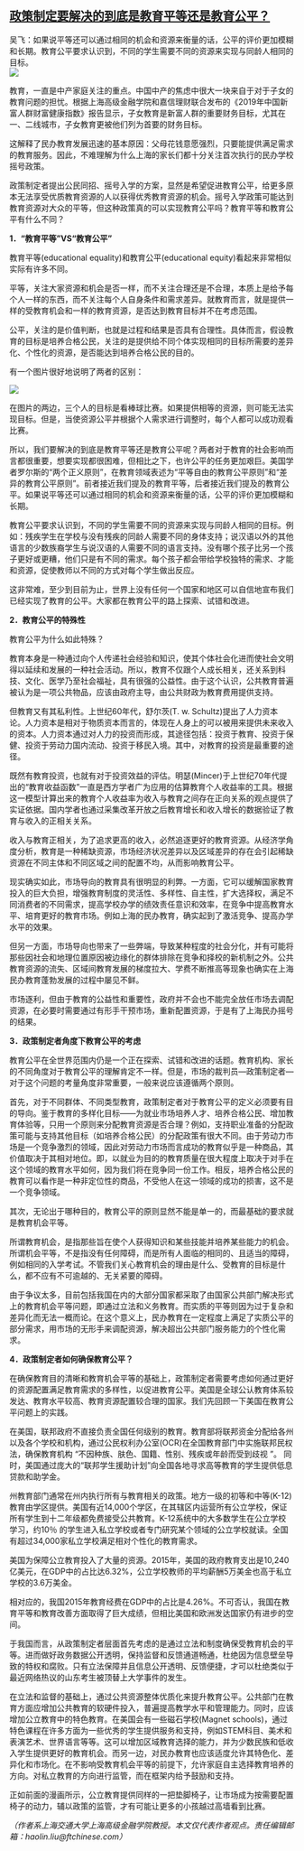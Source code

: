 <!--1594756319000-->
[政策制定要解决的到底是教育平等还是教育公平？](https://cn.ft.com/story/001088534?full=y)
------

<div></div><div class="story-lead">吴飞：如果说平等还可以通过相同的机会和资源来衡量的话，公平的评价更加模糊和长期。教育公平要求认识到，不同的学生需要不同的资源来实现与同龄人相同的目标。</div><div class=" story-image image"><img src="https://thumbor.ftacademy.cn/unsafe/1340x754/https://thumbor.ftacademy.cn/unsafe/picture/4/000086004_piclink.jpg"></div><div class="story-body"><div id="story-body-container"><p>教育，一直是中产家庭关注的重点。中国中产的焦虑中很大一块来自于对于子女的教育问题的担忧。根据上海高级金融学院和嘉信理财联合发布的《2019年中国新富人群财富健康指数》报告显示，子女教育是新富人群的重要财务目标，尤其在一、二线城市，子女教育更被他们列为首要的财务目标。</p><p>这解释了民办教育发展迅速的基本原因：父母花钱意愿强烈，只要能提供满足需求的教育服务。因此，不难理解为什么上海的家长们都十分关注首次执行的民办学校摇号政策。</p><p>政策制定者提出公民同招、摇号入学的方案，显然是希望促进教育公平，给更多原本无法享受优质教育资源的人以获得优秀教育资源的机会。摇号入学政策可能达到教育资源对大众的平等，但这种政策真的可以实现教育公平吗？教育平等和教育公平有什么不同？</p><p><b>1．“教育平等”VS“教育公平”</b></p><div  data-o-ads-name="mpu-middle1" class="o-ads in-article-advert" data-o-ads-formats-default="false"  data-o-ads-formats-small="FtcMobileMpu"  data-o-ads-formats-medium="FtcMpu" data-o-ads-formats-large="FtcMpu" data-o-ads-formats-extra="FtcMpu" data-o-ads-targeting="cnpos=middle1;" data-cy='[{"devices":["PC","iPhoneWeb","AndroidWeb","iPhoneApp","AndroidApp"],"pattern":"MPU","position":"Middle1","container":"mpuInStory"}]'></div><p>教育平等(educational equality)和教育公平(educational equity)看起来非常相似实际有许多不同。</p><p>平等，关注大家资源和机会是否一样，而不关注合理还是不合理，本质上是给予每个人一样的东西，而不关注每个人自身条件和需求差异。就教育而言，就是提供一样的受教育机会和一样的教育资源，是否达到教育目标并不在考虑范围。</p><p>公平，关注的是价值判断，也就是过程和结果是否具有合理性。具体而言，假设教育的目标是培养合格公民，关注的是提供给不同个体实现相同的目标所需要的差异化、个性化的资源，是否能达到培养合格公民的目的。</p><p>有一个图片很好地说明了两者的区别：</p><div class="pic"><img src="https://thumbor.ftacademy.cn/unsafe/picture/8/000097358_piclink.jpg"></div><p>在图片的两边，三个人的目标是看棒球比赛。如果提供相等的资源，则可能无法实现目标。但是，当使资源公平并根据个人需求进行调整时，每个人都可以成功观看比赛。</p><p>所以，我们要解决的到底是教育平等还是教育公平呢？两者对于教育的社会影响而言都很重要，想要实现都很困难，但相比之下，也许公平的任务更加艰巨。美国学者罗尔斯的“两个正义原则”，在教育领域表述为“平等自由的教育公平原则”和“差异的教育公平原则”。前者接近我们提及的教育平等，后者接近我们提及的教育公平。如果说平等还可以通过相同的机会和资源来衡量的话，公平的评价更加模糊和长期。</p><div data-o-ads-name="mpu-middle2" class="o-ads in-article-advert" data-o-ads-formats-default="false"  data-o-ads-formats-small="FtcMobileMpu"  data-o-ads-formats-medium="false" data-o-ads-formats-large="false" data-o-ads-formats-extra="false" data-o-ads-targeting="cnpos=middle2;" data-cy='[{"devices":["iPhoneWeb","AndroidWeb","iPhoneApp","AndroidApp"],"pattern":"MPU","position":"Middle2","container":"mpuInStory"}]'></div><p>教育公平要求认识到，不同的学生需要不同的资源来实现与同龄人相同的目标。例如：残疾学生在学校与没有残疾的同龄人需要不同的身体支持；说汉语以外的其他语言的少数族裔学生与说汉语的人需要不同的语言支持。没有哪个孩子比另一个孩子更好或更糟，他们只是有不同的需求。每个孩子都会带给学校独特的需求、才能和资源，促使教师以不同的方式对每个学生做出反应。</p><p>这非常难，至少到目前为止，世界上没有任何一个国家和地区可以自信地宣布我们已经实现了教育的公平。大家都在教育公平的路上探索、试错和改进。</p><p><b>2．教育公平的特殊性</b></p><p>教育公平为什么如此特殊？</p><p>教育本身是一种通过向个人传递社会经验和知识，使其个体社会化进而使社会文明得以延续和发展的一种社会活动。所以，教育不仅跟个人成长相关，还关系到科技、文化、医学乃至社会福祉，具有很强的公益性。由于这个认识，公共教育普遍被认为是一项公共物品，应该由政府主导，由公共财政为教育费用提供支持。</p><div data-o-ads-name="mpu-middle3" class="o-ads in-article-advert" data-o-ads-formats-default="false"  data-o-ads-formats-small="FtcMobileMpu"  data-o-ads-formats-medium="false" data-o-ads-formats-large="false" data-o-ads-formats-extra="false" data-o-ads-targeting="cnpos=middle3;" data-cy='[{"devices":["iPhoneWeb","AndroidWeb","iPhoneApp","AndroidApp"],"pattern":"MPU","position":"Middle3","container":"mpuInStory"}]'></div><p>但教育又有其私利性。上世纪60年代，舒尔茨(T. w. Schultz)提出了人力资本论。人力资本是相对于物质资本而言的，体现在人身上的可以被用来提供未来收入的资本。人力资本通过对人力的投资而形成，其途径包括：投资于教育、投资于保健、投资于劳动力国内流动、投资于移民入境。其中，对教育的投资是最重要的途径。</p><p>既然有教育投资，也就有对于投资效益的评估。明瑟(Mincer)于上世纪70年代提出的“教育收益函数”一直是西方学者广为应用的估算教育个人收益率的工具。根据这一模型计算出来的教育个人收益率为收入与教育之间存在正向关系的观点提供了实证依据。国内学者也通过采集改革开放之后教育增长和收入增长的数据验证了教育与收入的正相关关系。</p><p>收入与教育正相关，为了追求更高的收入，必然追逐更好的教育资源。从经济学角度分析，教育是一种稀缺资源，市场经济状况差异以及区域差异的存在会引起稀缺资源在不同主体和不同区域之间的配置不均，从而影响教育公平。</p><p>现实确实如此，市场导向的教育具有很明显的利弊。一方面，它可以缓解国家教育投入的巨大负担，增强教育制度的灵活性、多样性、自主性，扩大选择权，满足不同消费者的不同需求，提高学校办学的绩效责任意识和效率，在竞争中提高教育水平、培育更好的教育市场。例如上海的民办教育，确实起到了激活竞争、提高办学水平的效果。</p><p>但另一方面，市场导向也带来了一些弊端，导致某种程度的社会分化，并有可能将那些因社会和地理位置原因被边缘化的群体排除在竞争和择校的新机制之外。公共教育资源的流失、区域间教育发展的梯度拉大、学费不断推高等现象也确实在上海民办教育蓬勃发展的过程中屡见不鲜。</p><div data-o-ads-name="mpu-middle4" class="o-ads in-article-advert" data-o-ads-formats-default="false"  data-o-ads-formats-small="FtcMobileMpu"  data-o-ads-formats-medium="false" data-o-ads-formats-large="false" data-o-ads-formats-extra="false" data-o-ads-targeting="cnpos=middle4;" data-cy='[{"devices":["iPhoneWeb","AndroidWeb","iPhoneApp","AndroidApp"],"pattern":"MPU","position":"Middle4","container":"mpuInStory"}]'></div><p>市场逐利，但由于教育的公益性和重要性，政府并不会也不能完全放任市场去调配资源，在必要时需要通过有形手干预市场，重新配置资源，于是有了上海民办摇号的结果。</p><p><b>3．政策制定者角度下教育公平的考虑</b></p><p>教育公平在全世界范围内仍是一个正在探索、试错和改进的话题。教育机构、家长的不同角度对于教育公平的理解肯定不一样。但是，市场的裁判员—政策制定者—对于这个问题的考量角度非常重要，一般来说应该遵循两个原则。</p><p>首先，对于不同群体、不同类型教育，政策制定者对于教育公平的定义必须要有目的导向。鉴于教育的多样化目标——为就业市场培养人才、培养合格公民、增加教育体验等，只用一个原则来分配教育资源是否合理？例如，支持职业准备的分配政策可能与支持其他目标（如培养合格公民）的分配政策有很大不同。由于劳动力市场是一个竞争激烈的领域，因此对劳动力市场而言成功的教育似乎是一种商品，其价值取决于其相对地位。即，以就业为目的的教育质量在很大程度上取决于对手在这个领域的教育水平如何，因为我们将在竞争同一份工作。相反，培养合格公民的教育可以看作是一种非定位性的商品，不受他人在这一领域的成功的损害，这不是一个竞争领域。</p><p>其次，无论出于哪种目的，教育公平的原则显然不能是单一的，而最基础的要求就是教育机会平等。</p><div data-o-ads-name="mpu-middle5" class="o-ads in-article-advert" data-o-ads-formats-default="false"  data-o-ads-formats-small="FtcMobileMpu"  data-o-ads-formats-medium="false" data-o-ads-formats-large="false" data-o-ads-formats-extra="false" data-o-ads-targeting="cnpos=middle5;" data-cy='[{"devices":["iPhoneWeb","AndroidWeb","iPhoneApp","AndroidApp"],"pattern":"MPU","position":"Middle4","container":"mpuInStory"}]'></div><p>所谓教育机会，是指那些旨在使个人获得知识和某些技能并培养某些能力的机会。所谓机会平等，不是指没有任何障碍，而是所有人面临的相同的、且适当的障碍，例如相同的入学考试。不管我们关心教育机会的理由是什么、受教育的目标是什么，都不应有不可逾越的、无关紧要的障碍。</p><p>由于争议太多，目前包括我国在内的大部分国家都采取了由国家公共部门解决形式上的教育机会平等问题，即通过立法和义务教育。而实质的平等则因为过于复杂和差异化而无法一概而论。在这个意义上，民办教育在一定程度上满足了实质公平的部分需求，用市场的无形手来调配资源，解决超出公共部门服务能力的个性化需求。</p><p><b>4．政策制定者如何确保教育公平？</b></p><p>在确保教育目的清晰和教育机会平等的基础上，政策制定者需要考虑如何通过更好的资源配置满足教育需求的多样性，以促进教育公平。美国是全球公认教育体系较发达、教育水平较高、教育资源配置较合理的国家。我们先回顾一下美国在教育公平问题上的实践。</p><p>在美国，联邦政府不直接负责全国任何级别的教育。教育部将联邦资金分配给各州以及各个学校和机构，通过公民权利办公室(OCR)在全国教育部门中实施联邦民权法，确保教育机构 “不因种族、肤色、国籍、性别、残疾或年龄而受到歧视 ”。 同时，美国通过庞大的“联邦学生援助计划”向全国各地寻求高等教育的学生提供低息贷款和助学金。</p><div data-o-ads-name="mpu-middle6" class="o-ads in-article-advert" data-o-ads-formats-default="false"  data-o-ads-formats-small="FtcMobileMpu"  data-o-ads-formats-medium="false" data-o-ads-formats-large="false" data-o-ads-formats-extra="false" data-o-ads-targeting="cnpos=middle6;" data-cy='[{"devices":["iPhoneWeb","AndroidWeb","iPhoneApp","AndroidApp"],"pattern":"MPU","position":"Middle4","container":"mpuInStory"}]'></div><p>州教育部门通常在州内执行所有与教育相关的政策。地方一级的初等和中等(K-12)教育由学区提供。美国有近14,000个学区，在其辖区内运营所有公立学校，保证所有学生到十二年级都免费接受公共教育。K-12系统中的大多数学生在公立学校学习，约10％ 的学生进入私立学校或者专门研究某个领域的公立学校就读。全国有超过34,000家私立学校满足相对个性化的教育需求。</p><p>美国为保障公立教育投入了大量的资源。2015年，美国的政府教育支出是10,240亿美元，在GDP中的占比达6.32%，公立学校教师的平均薪酬5万美金也高于私立学校的3.6万美金。</p><p>相对应的，我国2015年教育经费在GDP中的占比是4.26%。不可否认，我国在教育平等和教育改善方面取得了巨大成绩，但相比美国和欧洲发达国家仍有进步的空间。</p><p>于我国而言，从政策制定者层面首先考虑的是通过立法和制度确保受教育机会的平等。进而做好政务数据公开透明，保持监督和反馈通道畅通，杜绝因为信息壁垒导致的特权和腐败。只有立法保障并且信息公开透明、反馈便捷，才可以杜绝类似于最近网络热议的山东考生被顶替上大学事件的发生。</p><p>在立法和监督的基础上，通过公共资源整体优质化来提升教育公平。公共部门在教育方面应增加公共教育的软硬件投入，普遍提高教学水平和管理能力。同时，应该增加公立教育中的特色教育。在美国会有一些磁石学校(Magnet schools)，通过特色课程在许多方面为一些优秀的学生提供服务和支持，例如STEM科目、美术和表演艺术、世界语言等等。这可以增加区域教育选择的能力，并为少数民族和低收入学生提供更好的教育机会。而另一边，对民办教育也应该适度允许其特色化、差异化和市场化。在不影响受教育机会平等的前提下，允许家庭自主选择教育培养的方向。对私立教育的方向进行监管，而在框架内给予鼓励和支持。</p><p>正如前面的漫画所示，公立教育提供同样的一把垫脚椅子，让市场成为按需要配置椅子的动力，辅以政策的监管，才有可能让更多的小孩越过高墙看到比赛。</p><p><i>（作者系上海交通大学上海高级金融学院教授。本文仅代表作者观点。责任编辑邮箱：haolin.liu@ftchinese.com）</i></p></div><div class="clearfloat"></div></div>
